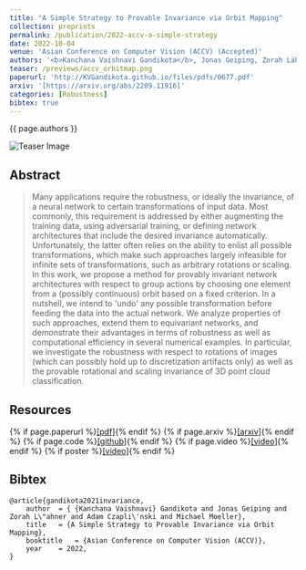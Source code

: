 ```yaml
---
title: "A Simple Strategy to Provable Invariance via Orbit Mapping"
collection: preprints
permalink: /publication/2022-accv-a-simple-strategy
date: 2022-10-04
venue: 'Asian Conference on Computer Vision (ACCV) (Accepted)'
authors: '<b>Kanchana Vaishnavi Gandikota</b>, Jonas Geiping, Zorah Lähner, Adam Czapliński, Michael Moeller'
teaser: /previews/accv_orbitmap.png
paperurl: 'http://KVGandikota.github.io/files/pdfs/0677.pdf'
arxiv: '[https://arxiv.org/abs/2209.11916]'
categories: [Robustness]
bibtex: true
---
```


{{ page.authors }}

<img class="pub_teaser" src="../images/previews/trainingorarchitecture.png" alt="Teaser Image" title="teaser" />

## Abstract

> Many applications require the robustness, or ideally the invariance, of a neural network to certain transformations of input data. Most commonly, this requirement is addressed by either augmenting the training data, using adversarial training, or defining network architectures that include the desired invariance automatically. Unfortunately, the latter often relies on the ability to enlist all possible transformations, which make such approaches largely infeasible for infinite sets of transformations, such as arbitrary rotations or scaling. In this work, we propose a method for provably invariant network architectures with respect to group actions by choosing one element from a (possibly continuous) orbit based on a fixed criterion. In a nutshell, we intend to 'undo' any possible transformation before feeding the data into the actual network. We analyze properties of such approaches, extend them to equivariant networks, and demonstrate their advantages in terms of robustness as well as computational efficiency in several numerical examples. In particular, we investigate the robustness with respect to rotations of images (which can possibly hold up to discretization artifacts only) as well as the provable rotational and scaling invariance of 3D point cloud classification.


## Resources

{% if page.paperurl %}<a href=" {{ page.paperurl }} ">[pdf]</a>{% endif %} {% if page.arxiv %}<a href=" {{ page.arxiv }} ">[arxiv]</a>{% endif %} {% if page.code %}<a href=" {{ page.code }} ">[github]</a>{% endif %} {% if page.video %}<a href=" {{ page.video }} ">[video]</a>{% endif %} {% if poster %}<a href=" {{ page.poster }} ">[video]</a>{% endif %}

## Bibtex

    @article{gandikota2021invariance,
        author 	= { {Kanchana Vaishnavi} Gandikota and Jonas Geiping and Zorah L\"ahner and Adam Czapli\'nski and Michael Moeller},
        title 	= {A Simple Strategy to Provable Invariance via Orbit Mapping},
        booktitle   = {Asian Conference on Computer Vision (ACCV)},
        year 	= 2022,
    }
